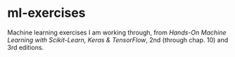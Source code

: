 # ml-exercises
Machine learning exercises I am working through, from _Hands-On Machine Learning with Scikit-Learn, Keras & TensorFlow_, 2nd (through chap. 10) and 3rd editions.
